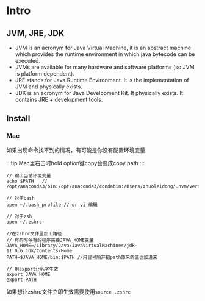 # Intro

## JVM, JRE, JDK

- JVM is an acronym for Java Virtual Machine, it is an abstract machine which provides the runtime environment in which java bytecode can be executed.
- JVMs are available for many hardware and software platforms (so JVM is platform dependent).
- JRE stands for Java Runtime Environment. It is the implementation of JVM and physically exists.
- JDK is an acronym for Java Development Kit. It physically exists. It contains JRE + development tools.

## Install

### Mac

如果出现命令找不到的情况，有可能是你没有配置环境变量

:::tip
Mac里右击时hold option键copy会变成copy path
:::

```shell
// 输出当前环境变量
echo $PATH   // /opt/anaconda3/bin:/opt/anaconda3/condabin:/Users/zhuoleidong/.nvm/versions/node/v12.14.1/bin:/usr/local/bin:/usr/bin:/bin:/usr/sbin:/sbin

// 对于bash
open ~/.bash_profile // or vi 编辑

// 对于zsh
open ~/.zshrc

//在zshrc文件里加上路径
// 有的时候有的程序需要JAVA_HOME变量
JAVA_HOME=/Library/Java/JavaVirtualMachines/jdk-11.0.6.jdk/Contents/Home 
PATH=$JAVA_HOME/bin:$PATH //用冒号隔开把path原来的值也加进来

// 用export让名字生效
export JAVA_HOME 
export PATH
```

如果想让zshrc文件立即生效需要使用`source .zshrc`
